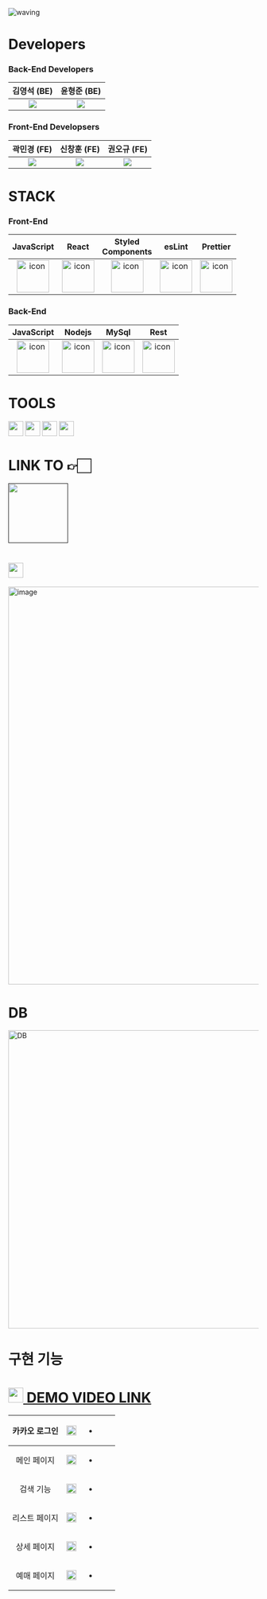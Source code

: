 
![waving](https://capsule-render.vercel.app/api?type=waving&width=150%&height=200&fontAlignY=40&text=🎞BE1RUN&color=gradient)

#  Developers 

### Back-End Developers 
| 김영석 (BE) | 윤형준 (BE)|
| :--: | :--: |
| [<img src="https://img.shields.io/badge/GitHub-181717?style=for-the-badge&logo=GitHub&logoColor=white"/>](https://github.com/yyeongseok) | [<img src="https://img.shields.io/badge/GitHub-181717?style=for-the-badge&logo=GitHub&logoColor=white"/>](https://github.com/hysy9255) |

### Front-End Developsers
| 곽민경 (FE)| 신창훈 (FE)| 권오규 (FE)|
| :--: | :--: | :--: |
| [<img src="https://img.shields.io/badge/GitHub-181717?style=for-the-badge&logo=GitHub&logoColor=white"/>](https://github.com/mikio999) | [<img src="https://img.shields.io/badge/GitHub-181717?style=for-the-badge&logo=GitHub&logoColor=white"/>](https://github.com/Godspear88) | [<img src="https://img.shields.io/badge/GitHub-181717?style=for-the-badge&logo=GitHub&logoColor=white"/>](https://github.com/Oh9yu) |

# STACK

### Front-End
|JavaScript|React|Styled <br/> Components|esLint|Prettier|
| :--: | :--: | :--: | :--: | :--: |
| <img src="https://techstack-generator.vercel.app/js-icon.svg" alt="icon" width="65" height="65" /> | <img src="https://techstack-generator.vercel.app/react-icon.svg" alt="icon" width="65" height="65" /> | <img src="https://styled-components.com/logo.png" alt="icon" width="65" height="65" /> | <img src="https://techstack-generator.vercel.app/eslint-icon.svg" alt="icon" width="65" height="65" /> | <img src="https://techstack-generator.vercel.app/prettier-icon.svg" alt="icon" width="65" height="65" /> |

### Back-End

|JavaScript|Nodejs|MySql|Rest|
| :--: | :--: | :--: | :--: |
| <img src="https://techstack-generator.vercel.app/js-icon.svg" alt="icon" width="65" height="65" /> | <img src="https://techstack-generator.vercel.app/nginx-icon.svg" alt="icon" width="65" height="65" /> | <img src="https://techstack-generator.vercel.app/mysql-icon.svg" alt="icon" width="65" height="65" /> | <img src="https://techstack-generator.vercel.app/restapi-icon.svg" alt="icon" width="65" height="65" /> |

# TOOLS

<div>
<img height=30 src="https://img.shields.io/badge/Git-F05032?style=flat&logo=Git&logoColor=white"/>
<img height=30 src="https://img.shields.io/badge/GitHub-181717?style=flat&logo=GitHub&logoColor=white"/>
<img height=30 src="https://img.shields.io/badge/Slack-4A154B?style=flat&logo=Slack&logoColor=white"/>
<img height=30 src="https://img.shields.io/badge/VSCode-007ACC?style=flat&logo=Visual Studio Code&logoColor=white"/>
  
</div>


# LINK TO 👉🏻

<div>
<!-- 노션 링크 -->
<a href='       '><img width=120 src="https://img.shields.io/badge/Notion-000000?style=flat&logo=Notion&logoColor=white"/></a>
</div>

# <img height=30 src="https://img.shields.io/badge/Trello-0052CC?style=flat&logo=Trello&logoColor=white" />

<img width="800" alt="image" src="https://user-images.githubusercontent.com/117628412/211187156-02722522-8b04-4b26-aff2-2cad1940cfdb.png">


</br>

# DB

<img width="600" alt="DB" src="https://user-images.githubusercontent.com/117628412/211188024-5495a20f-5a9c-4d61-90ec-db4b9db05e95.png">

# 구현 기능

# <a href='https://drive.google.com/file/d/1fgwpEu5IgjQX7lrjAShAf01ENlRPfQrH/view?usp=sharing'><img width=30 src="https://user-images.githubusercontent.com/117628412/211185276-d5178cc8-f2bf-4845-8ad9-d2cb158c5f12.png"> DEMO VIDEO LINK </a>


| 카카오 로그인 | <img width=100% src=https://user-images.githubusercontent.com/117628412/210952354-b237da6c-c12f-45fe-8e0a-f10adc60ecf3.gif> | <ul><li></li><ul> |
| :--: | :--: | :--: |
| 메인 페이지  | <img width=100% src=https://user-images.githubusercontent.com/117628412/210951924-56f35569-ab91-49e6-8b75-505b550f3a65.gif> | <ul><li></li><ul> |
| 검색 기능 | <img width=100% src=https://user-images.githubusercontent.com/117628412/211188852-37163b85-9a34-4473-a2c9-92ee75a3a8ad.gif> | <ul><li></li><ul> |
| 리스트 페이지 | <img width=100% src=https://user-images.githubusercontent.com/117628412/210951929-64417843-3293-417a-99be-76ed613fc82c.gif> | <ul><li></li><ul> |
| 상세 페이지 | <img width=100% src="https://user-images.githubusercontent.com/117628412/210951666-68158454-2337-4adf-a93a-631a851b5908.gif"> | <ul><li></li><ul> |
| 예매 페이지  | <img width=100% src=https://user-images.githubusercontent.com/117628412/210952089-8725e9c6-502b-4cc1-917b-b45ac2f5294b.gif> | <ul><li></li><ul> |
  
<!--<img width=100% src="https://user-images.githubusercontent.com/117628412/210950321-ba700d68-3268-4c24-b65b-8cf87b64befb.gif">-->
 


